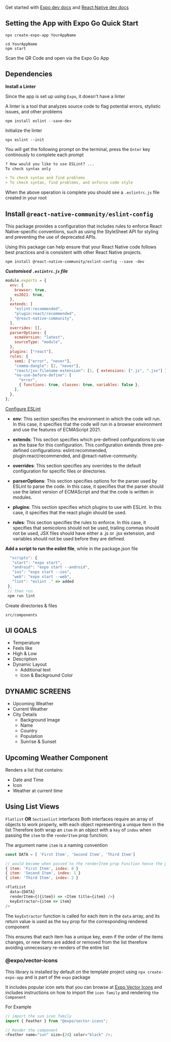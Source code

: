 Get started with [Expo dev docs](https://expo.dev/) and [React Native dev docs](https://reactnative.dev/)

## Setting the App with Expo Go Quick Start

```
npx create-expo-app YourAppName
```

```
cd YourAppName
npm start
```

Scan the QR Code and open via the Expo Go App

## Dependencies

**Install a Linter**

Since the app is set up using `Expo`, it doesn't have a linter

A linter is a tool that analyzes source code to flag potential errors, stylistic issues, and other problems

```
npm install eslint --save-dev
```

Initialize the linter

```
npx eslint --init
```

You will get the following prompt on the terminal, press the `Enter` key continously to complete each prompt

```md
? How would you like to use ESLint? ...
To check syntax only

> To check syntax and find problems
> To check syntax, find problems, and enforce code style
```

When the above operation is complete you should see a `.eslintrc.js` file created in your root

## Install `@react-native-community/eslint-config`

This package provides a configuration that includes rules to enforce React Native-specific conventions, such as using the StyleSheet API for styling and preventing the use of deprecated APIs.

Using this package can help ensure that your React Native code follows best practices and is consistent with other React Native projects.

```
npm install @react-native-community/eslint-config --save -dev
```

**_Customised `.eslintrc.js` file_**

```js
module.exports = {
  env: {
    browser: true,
    es2021: true,
  },
  extends: [
    "eslint:recommended",
    "plugin:react/recommended",
    "@react-native-community",
  ],
  overrides: [],
  parserOptions: {
    ecmaVersion: "latest",
    sourceType: "module",
  },
  plugins: ["react"],
  rules: {
    semi: ["error", "never"],
    "comma-dangle": [2, "never"],
    "react/jsx-filename-extension": [1, { extensions: [".js", ".jsx"] }],
    "no-use-before-define": [
      "error",
      { functions: true, classes: true, variables: false },
    ],
  },
};
```

[Configure ESLint](https://eslint.org/docs/latest/use/configure/ "Read Docs")

- **env**: This section specifies the environment in which the code will run. In this case, it specifies that the code will run in a browser environment and use the features of ECMAScript 2021.

- **extends**: This section specifies which pre-defined configurations to use as the base for this configuration. This configuration extends three pre-defined configurations: eslint:recommended, plugin:react/recommended, and @react-native-community.

- **overrides**: This section specifies any overrides to the default configuration for specific files or directories.

- **parserOptions**: This section specifies options for the parser used by ESLint to parse the code. In this case, it specifies that the parser should use the latest version of ECMAScript and that the code is written in modules.

- **plugins**: This section specifies which plugins to use with ESLint. In this case, it specifies that the react plugin should be used.

- **rules**: This section specifies the rules to enforce. In this case, it specifies that semicolons should not be used, trailing commas should not be used, JSX files should have either a .js or .jsx extension, and variables should not be used before they are defined.

**Add a script to run the eslint file**, while in the package.json file

```js
  "scripts": {
   "start": "expo start",
   "android": "expo start --android",
   "ios": "expo start --ios",
   "web": "expo start --web",
   "lint": "eslint ." => added
 },
 // then run
 npm run lint
```

Create directories & files

```
src/components
```

## UI GOALS

- Temperature
- Feels like
- High & Low
- Description
- Dynamic Layout
  - Additional text
  - Icon & Background Color

## DYNAMIC SCREENS

- Upcoming Weather
- Current Weather
- City Details
  - Background Image
  - Name
  - Country
  - Population
  - Sunrise & Sunset

## Upcoming Weather Component

Renders a list that contains:

- Date and Time
- Icon
- Weather at current time

## Using List Views

`Flatlist` **OR** `Sectionlist` interfaces
Both interfaces require an array of objects to work properly, with each object representing a unique item in the list
Therefore both wrap an `item` in an object with a `key` of `index` when passing the `item` to the `renderItem` prop function:

The argument name `item` is a naming convention

```js
const DATA = [ 'First Item', 'Second Item', 'Third Item']

// would become when passed to the renderItem prop Function hence the particular destructuring {}
{ item: 'First Item', index: 0 }
{ item: 'Second Item', index: 1 }
{ item: 'Third Item', index: 2 }

<FlatList
  data={DATA}
  renderItem={({item}) => <Item title={item} />}
  keyExtractor={item => item}
/>
```

The `keyExtractor` function is called for each item in the `data` array, and its return value is used as the `key` prop for the corresponding rendered component

This ensures that each item has a unique key, even if the order of the items changes, or new items are added or removed from the list therefore avoiding unnecessary re-renders of the entire list

### @expo/vector-icons

This library is installed by default on the template project using `npx create-expo-app` and is part of the `expo` package

It includes popular icon sets that you can browse at [Expo Vector Icons](icons.expo.fyi "browse icons") and includes instructions on how to import the `icon family` and rendering `the Component`

For Example

```js
// import the sun icon family
import { Feather } from "@expo/vector-icons";

// Render the component
<Feather name="sun" size={24} color="black" />;
```
